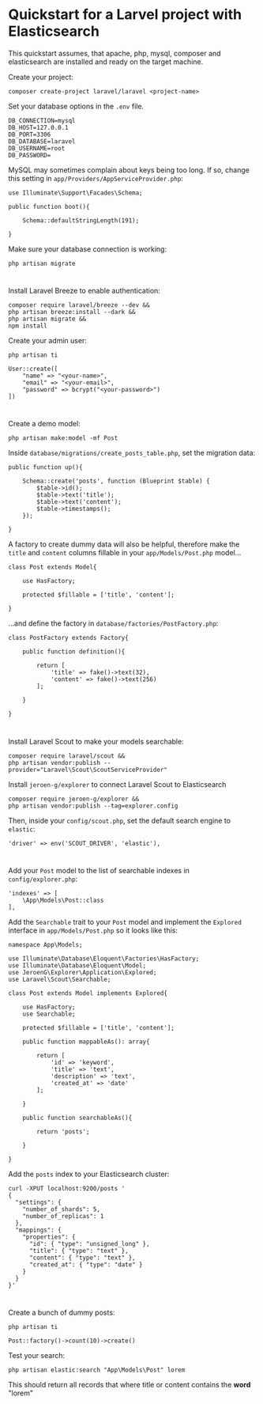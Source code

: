 # Quickstart for a Larvel project with Elasticsearch

This quickstart assumes, that apache, php, mysql, composer and elasticsearch are installed and ready on the target machine.

Create your project:

```
composer create-project laravel/laravel <project-name>
```

Set your database options in the `.env` file.

```
DB_CONNECTION=mysql
DB_HOST=127.0.0.1
DB_PORT=3306
DB_DATABASE=laravel
DB_USERNAME=root
DB_PASSWORD=
```

MySQL may sometimes complain about keys being too long. If so, change this setting in `app/Providers/AppServiceProvider.php`:

```
use Illuminate\Support\Facades\Schema;

public function boot(){

    Schema::defaultStringLength(191);

}
```

Make sure your database connection is working:

```
php artisan migrate
```

#
Install Laravel Breeze to enable authentication:

```
composer require laravel/breeze --dev &&
php artisan breeze:install --dark &&
php artisan migrate &&
npm install
```

Create your admin user:

```
php artisan ti

User::create([
    "name" => "<your-name>",
    "email" => "<your-email>",
    "password" => bcrypt("<your-password>")
])
```

#

Create a demo model:

```
php artisan make:model -mf Post
```

Inside `database/migrations/create_posts_table.php`, set the migration data:

```
public function up(){

    Schema::create('posts', function (Blueprint $table) {
        $table->id();
        $table->text('title');
        $table->text('content');
        $table->timestamps();
    });

}
```
A factory to create dummy data will also be helpful, therefore make the `title` and `content` columns fillable in your `app/Models/Post.php` model...

```
class Post extends Model{

    use HasFactory;

    protected $fillable = ['title', 'content'];

}
```

...and define the factory in `database/factories/PostFactory.php`:

```
class PostFactory extends Factory{
    
    public function definition(){

        return [
            'title' => fake()->text(32),
            'content' => fake()->text(256)
        ];

    }

}
```

#

Install Laravel Scout to make your models searchable:

```
composer require laravel/scout &&
php artisan vendor:publish --provider="Laravel\Scout\ScoutServiceProvider"
```

Install `jeroen-g/explorer` to connect Laravel Scout to Elasticsearch

```
composer require jeroen-g/explorer &&
php artisan vendor:publish --tag=explorer.config
```

Then, inside your `config/scout.php`, set the default search engine to `elastic`:

```
'driver' => env('SCOUT_DRIVER', 'elastic'),
```

#

Add your `Post` model to the list of searchable indexes in `config/explorer.php`:

```
'indexes' => [
    \App\Models\Post::class
],
```

Add the `Searchable` trait to your `Post` model and implement the `Explored` interface in `app/Models/Post.php` so it looks like this:

```
namespace App\Models;

use Illuminate\Database\Eloquent\Factories\HasFactory;
use Illuminate\Database\Eloquent\Model;
use JeroenG\Explorer\Application\Explored;
use Laravel\Scout\Searchable;

class Post extends Model implements Explored{

    use HasFactory;
    use Searchable;

    protected $fillable = ['title', 'content'];

    public function mappableAs(): array{

        return [
            'id' => 'keyword',
            'title' => 'text',
            'description' => 'text',
            'created_at' => 'date'
        ];

    }

    public function searchableAs(){

        return 'posts';

    }

}
```

Add the `posts` index to your Elasticsearch cluster:

```
curl -XPUT localhost:9200/posts '
{
  "settings": {
    "number_of_shards": 5,
    "number_of_replicas": 1
  },
  "mappings": {
    "properties": {
      "id": { "type": "unsigned_long" },
      "title": { "type": "text" },
      "content": { "type": "text" },
      "created_at": { "type": "date" }
    }
  }
}'
```

#

Create a bunch of dummy posts:

```
php artisan ti

Post::factory()->count(10)->create()
```

Test your search:

```
php artisan elastic:search "App\Models\Post" lorem
```

This should return all records that where title or content contains the **word** "lorem"